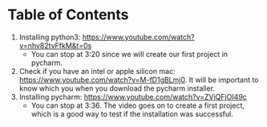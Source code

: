 
# Table of Contents



1.  Installing python3: <https://www.youtube.com/watch?v=nhv82tvFfkM&t=0s>
    -   You can stop at 3:20 since we will create our first project in pycharm.
2.  Check if you have an intel or apple silicon mac: <https://www.youtube.com/watch?v=M-fD1gBLmj0>. It will be important to know which you when you download the pycharm installer.
3.  Installing pycharm: <https://www.youtube.com/watch?v=ZVjQFjOI49c>
    -   You can stop at 3:36. The video goes on to create a first project, which is a good way to test if the installation was successful.

